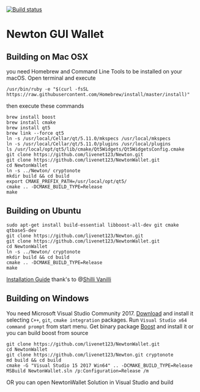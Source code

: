 

[![Build status](https://ci.appveyor.com/api/projects/status/crhphitiaifl3rym/branch/master?svg=true)](https://ci.appveyor.com/project/livenet123/newtonwallet/branch/master)

# Newton GUI Wallet


## Building on Mac OSX
you need Homebrew and Command Line Tools to be installed on your macOS. Open terminal and execute

```
/usr/bin/ruby -e "$(curl -fsSL https://raw.githubusercontent.com/Homebrew/install/master/install)"
```
then execute these commands

```
brew install boost
brew install cmake
brew install qt5
brew link --force qt5
ln -s /usr/local/Cellar/qt/5.11.0/mkspecs /usr/local/mkspecs
ln -s /usr/local/Cellar/qt/5.11.0/plugins /usr/local/plugins
ls /usr/local/opt/qt5/lib/cmake/Qt5Widgets/Qt5WidgetsConfig.cmake
git clone https://github.com/livenet123/Newton.git
git clone https://github.com/livenet123/NewtonWallet.git
cd NewtonWallet
ln -s ../Newton/ cryptonote
mkdir build && cd build
export CMAKE_PREFIX_PATH=/usr/local/opt/qt5/
cmake .. -DCMAKE_BUILD_TYPE=Release
make
```

## Building on Ubuntu

```
sudo apt-get install build-essential libboost-all-dev git cmake qtbase5-dev
git clone https://github.com/livenet123/Newton.git
git clone https://github.com/livenet123/NewtonWallet.git
cd NewtonWallet
ln -s ../Newton/ cryptonote
mkdir build && cd build
cmake .. -DCMAKE_BUILD_TYPE=Release
make
```
[Installation Guide](https://medium.com/@mailhandler_66795/installing-newton-3-0-0-wallet-on-ubuntu-2acf7cf0ca3c) 
thank's to @[Shilli Vanilli](https://medium.com/@mailhandler_66795)
## Building on Windows

You need Microsoft Visual Studio Community 2017. [Download](https://www.visualstudio.com/vs/) and install it selecting `C++`, `git`, `cmake integration` packages.
Run `Visual Studio x64 command prompt` from start menu.
Get binary package [Boost](https://boost.org) and install it or you can build boost from source

```
git clone https://github.com/livenet123/NewtonWallet.git
cd NewtonWallet
git clone https://github.com/livenet123/Newton.git cryptonote
md build && cd build
cmake -G "Visual Studio 15 2017 Win64" .. -DCMAKE_BUILD_TYPE=Release
MSBuild NewtonWallet.sln /p:Configuration=Release /m
```
OR you can open NewtonWallet Solution in Visual Studio and build

